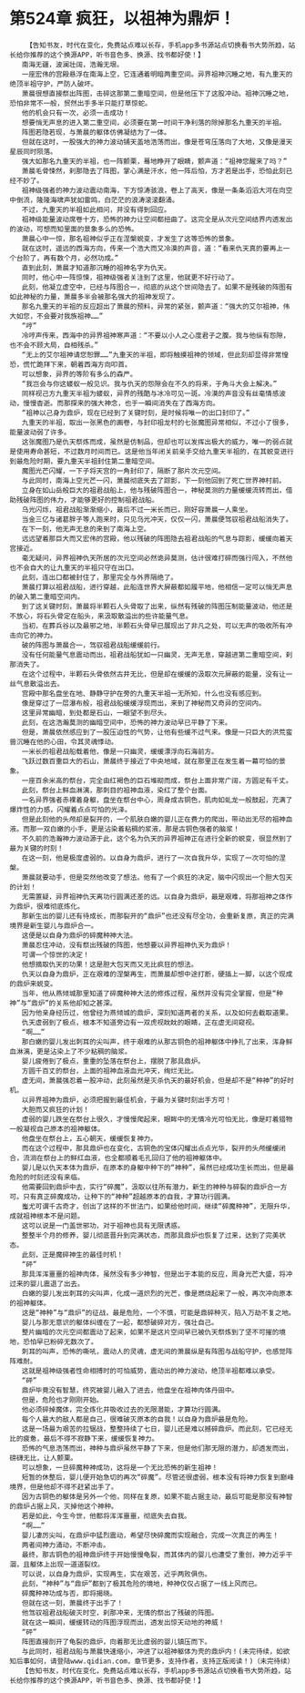 # 第524章 疯狂，以祖神为鼎炉！
        【告知书友，时代在变化，免费站点难以长存，手机app多书源站点切换看书大势所趋，站长给你推荐的这个换源APP，听书音色多、换源、找书都好使！】
       南海无疆，波澜壮阔，浩瀚无垠。
       一座宏伟的宫殿悬浮在南海上空，它连通着明暗两重空间。异界祖神沉睡之地，有九重天的绝顶半祖守护，严防人破坏。
       萧晨很想直接祭出阵图，击碎这那第二重暗空间，但是他压下了这股冲动。祖神沉睡之地，恐怕非常不一般，贸然出手多半只能打草惊蛇。
       他的机会只有一次，必须一击成功！
       想要悄无声息的进入第二重空间，必须要在第一时间干净利落的除掉那名九重天的半祖。
       阵图若隐若现，与萧晨的躯体仿佛凝结为了一体。
       但就在这时，一股强大的神力波动铺天盖地浩荡而出，像是苍穹压落向了大地，又像是漫天星辰同时陨落。
       强大如那名九重天的半祖，也一阵颤栗，蓦地睁开了眼睛，颤声道：“祖神您醒来了吗？”
       萧晨毛骨悚然，刹那隐去了阵图，掌心满是汗水，他一阵后怕，方才若是出手，恐怕此刻已经不妙了。
       祖神级强者的神力波动震动南海，下方惊涛骇浪，卷上了高天，像是一条条滔滔大河在向空中倒流，隆隆海啸声犹如雷鸣，白茫茫的浪涛滚滚翻涌。
       不过，九重天的半祖如此相问，并没有得到回应。
       祖神级能量波动席卷十方，恐怖的神力让空间都扭曲了。这完全是从次元空间结界内透发出的波动，可想而知里面的景象多么的恐怖。
       萧晨心中一惊，那名祖神似乎正在涅槃蜕变，才发生了这等恐怖的景象。
       就在这时，遥远的西海方向，传来一个浩大而又冷漠的声音，道：“看来仇天真的要再上一个台阶了，再有数个月，必然功成。”
       直到此刻，萧晨才知道那沉睡的祖神名字为仇天。
       同时，他心中一阵惊悚，祖神级强者关注到了这里，他就更不好行动了。
       此刻，他凝立虚空中，已经与阵图合一，彻底的从这个世间隐去了。如果不是残破的阵图有如此神秘的力量，萧晨多半会被那名强大的祖神发现了。
       那名九重天的半祖的反应超出了萧晨的预料，异常的紧张，颤声道：“强大的艾尔祖神，伟大如您，不会要对我族祖神……”
       “哼”
       冷哼声传来，西海中的异界祖神寒声道：“不要以小人之心度君子之腹。我与他纵有怨隙，也不会不顾大局，自相残杀。”
       “无上的艾尔祖神请您恕罪……”九重天的半祖，即将触摸祖神的领域，但此刻却显得非常惶恐，慌忙跪拜下来，朝着西海方向叩首。
       可以想象，异界的等阶有多么的森严。
       “我岂会与你这蝼蚁一般见识。我与仇天的怨隙会在不久的将来，于角斗大会上解决。”
       同样视己方九重天半祖为蝼蚁，异界的残酷与冰冷可见一斑。冷漠的声音没有丝毫情感波动，慢慢杳逝。而那探来的强大神念，也于一瞬间消失在了西海方向。
       “祖神以己身为鼎炉，现在已经到了关键时刻，是时候将唯一的出口封印了。”
       九重天的半祖，取出一张黑色的画卷，与封印祖龙村的七张魔图异常相似，不过小了很多，能量波动弱了许多。
       这张魔图乃是仇天祭炼而成，虽然是仿制品，但却也可以发挥出极大的威力，唯一的弱点就是使用寿命甚短，不过数月时间而已。这是他当年闭关前亲手交给九重天半祖的，在其蜕变进行到最危险时期，要九重天半祖封住第二重暗空间。
       魔图光芒闪耀，一下子将天宫的一角封印了，隔断了那片次元空间。
       与此同时，南海上空光芒一闪，萧晨彻底失去了踪影，下一刻他回到了死亡世界神村前。
       立身在如山岳般巨大的祖君战船上，他与残破阵图合一，神秘莫测的力量缓缓流转而出，借助残破阵图的伟力，才能够更好的控制祖君战船。
       乌光闪烁，祖君战船渐渐缩小，最后不过一米长而已，刚好容萧晨一人乘坐。
       当金三亿与诸葛胖子等人跑来时，只见乌光冲天，仅仅一闪，萧晨便驾驭祖君战船消失了。
       在下一刻，他无声无息的来到了南海上空。
       远远望着那巨大而又宏伟的宫殿，他以残破的阵图隐去祖君战船的气息与踪影，缓缓向着天宫接近。
       毫无疑问，异界祖神仇天所居的次元空间必然诡异莫测，估计很难打碎而强行闯入，不然他也不会自大的让九重天的半祖只守在出口。
       此刻，连出口都被封住了，那里完全与外界隔绝了。
       萧晨打算以祖君战船，进行穿越，此船连世界大屏蔽都如履平地，他相信一定可以悄无声息的破入第二重暗空间内。
       到了这关键时刻，萧晨将半颗石人头骨取了出来，纵然有残破的阵图压制能量波动，他还是不放心，将石头骨定在船头，来汲取散溢出的些许能量气息。
       当初，在葬兵谷以及最邪之地，半颗石头骨早已展现出了非凡之处，可以无声的吸收所有冲击向它的神力。
       破的阵图与萧晨合一，驾驭祖君战船缓缓前行。
       没有任何能量气息震动而出，祖君战船犹如一只幽灵，无声无息，穿越进第二重暗空间，刹那消失了。
       在这个过程中，半颗石头骨依然古井无比，但是却在缓缓的汲取次元屏蔽的能量，没有让一丝气息散溢出去。
       宫殿中那名盘坐在地、静静守护在旁的九重天半祖一无所知，什么也没有感应到。
       像是穿过了一层瀑布般，祖君战船缓缓浮现而出，来到了神秘而又奇异的空间内。
       这里异常幽暗，到处都是石山，一眼望不到尽头。
       此刻，在这浩瀚莫测的幽暗空间中，恐怖的神力波动早已平静了下来。
       但是，萧晨依然感应到了一股压迫性的气势，让他有些缓不过气来。像是一只巨大的洪荒蛮兽沉睡在他的心田，令其灵魂悸动。
       一米长的祖君战船载着他，像是一只幽灵，缓缓漂浮向石海前方。
       飞跃过数百重巨大的石山，萧晨终于接近了中央地域，就在那里正在发生着一幕可怕的景象。
       一座百余米高的祭台，完全由红褐色的巨石堆砌而成，祭台上面非常广阔，方圆足有千丈。
       此刻，祭台上鲜血淋漓，那刺目的祖神血液，染红了整个台面。
       一名异界强者赤裸着身躯，盘坐在祭台中心，周身成古铜色，肌肉如虬龙一般鼓起，充满了爆炸性的力感，闪耀着点点可怕的光泽。
       但是此刻他的头颅却是裂开的，一个肌肤白嫩的婴儿正在费力的爬出，带动出无尽的祖神血液。而那一双白嫩的小手，更是沾染着粘稠的浆液，那是古铜色强者的脑浆！
       不久前的浩瀚神力波动源于此，这个名为仇天的异界祖神正在进行全新的蜕变，很显然到了最为关键的时刻！
       在这一刻，他是极度虚弱的。以自身为鼎炉，进行了一次自我升华，实现了一次可怕的涅槃。
       萧晨就要动手，但是突然他改变了想法。他有了一个疯狂的决定，脑中闪现出一个胆大包天的计划！
       无需置疑，异界祖神仇天离功行圆满还差的远。以自身为鼎炉，最是艰难，将那祖神之体作为鼎炉，很难彻底炼化。
       那新生出的婴儿还有待成长，而那裂开的“鼎炉”也还没有尽全功，会重新复原，真正的完满境界是新生婴儿与鼎炉合一。
       这便是以自身为鼎炉的碎魔种神大法。
       萧晨忍住冲动，没有祭出残破的阵图，他想要以异界祖神仇天为鼎炉！
       可谓一个惊世的决定！
       他想摘取仇天的功果！这是胆大包天而又无比疯狂的想法。
       仇天以自身为鼎炉，正在艰难的涅槃再生，而萧晨却想中途打断，硬插上一脚，以这个现成的鼎炉来蜕变。
       当年，他从燕倾城那里知道了碎魔种神大法的修炼过程，虽然并没有完全掌握，但是“种神”与“鼎炉”的关系他却知之甚深。
       因为他亲身经历过，他曾经为燕倾城的鼎炉，深刻知道两者的关系，以及如何去截取道果。
       仇天虚弱到了极点，根本不知道旁边有一双虎视眈眈的眼睛，正在虚无间窥视。
       “啊……”
       那白嫩的婴儿发出刺耳的尖叫声，终于艰难的从那古铜色的祖神躯体中挣扎了出来，浑身鲜血淋漓，更是沾染上了不少粘稠的脑浆。
       婴儿疲倦到了极点，重重的坠落在祭台上，摆脱了那具鼎炉。
       方圆千百丈的祭台，上面的祖神血液血光冲天，绚烂无比。
       虚无间，萧晨强忍着一股冲动，此刻虽然是灭杀仇天的最好机会，但是却不是“种神”的好时机。
       以异界祖神为鼎炉，必须把握到最佳机会，于最为关键时刻出手方可！
       大胆而又疯狂的计划！
       虚弱的婴儿跌坐在祭台上很久，才慢慢爬起来，眼眸中的无情冷光可怕无比，像是盯着猎物一般凝视自己原本的祖神躯体。
       他盘坐在祭台上，五心朝天，缓缓恢复神力。
       而在这个过程中，那具鼎炉也在变化，古铜色的宝体闪耀出点点光华，裂开的头颅缓缓闭合，流淌在祭台上的鲜红血液，也全都顺着毛孔回归了他的祖神躯体中。
       婴儿是以仇天本体为鼎炉，在原本的身躯中种下的“神种”，虽然已经成功生长而出，但是最危险的时刻还没有来临。
       他需要回到鼎炉中去，实行“碎魔”，汲取以往所有潜力，新生的神种与碎裂的鼎炉合一方可。只有真正碎魔成功，让种下的“神种”超越原本的自我，才算功行圆满。
       蚩尤可谓千古奇才，创出了这样的不世法门，如果给他时间，继续“碎魔种神”，无限升华，成就祖神根本不是问题。
       这可以说是一门盖世邪功，对于祖神也具有无限诱惑。
       整整半个月的修养，婴儿彻底晋升到完满状态，而那具鼎炉也恢复了过来，达到了完美状态。
       此刻，正是魔碎神生的最佳时机！
       “砰”
       那具浑浑噩噩的祖神肉体，虽然没有多少神智，但是出于本能的反应，周身光芒大盛，将冲过来的婴儿震退了出去。
       白嫩的婴儿发出刺耳的尖叫声，化成一道炽烈的光芒，像是燃烧起来了一般，再次冲向原本的祖神躯体。
       这是“神种”与“鼎炉”的征战，最是危险，一个不慎，可能是鼎碎种灭，陷入万劫不复之地。
       婴儿与那无意识的躯体纠缠在了一起，都想破碎对方，强壮自己。
       整片幽暗的次元空间都震动了起来，如果不是这片空间早已被仇天祭炼到了坚不可摧的境地，恐怕早已粉碎无数次了。
       刺耳的叫声，恐怖的嘶吼，震动人的灵魂，虚无间的萧晨纵是有阵图与战船守护，也感觉阵阵难耐。
       这就是祖神级强者性命相搏时的可怕威势，震动出的神力波动，绝顶半祖都难以承受。
       “砰”
       鼎炉毕竟没有智慧，终究被婴儿融入了进去，他盘坐在祖神肉体丹田中。
       但是，危险也才刚刚开始。
       他必须碎掉魔体，完全炼化并吸收过去的无限潜能，才算功行圆满。
       每个人最大的敌人都是自己，很难破灭原本的自我！以自身为鼎炉最是危险。
       这是一场最为艰苦的拉锯战，整整持续了七日，婴儿还是难以撼碎鼎炉。而此刻，它已经无比的疲惫，最后不得不寂静下来，缓缓恢复神力。
       恐怖的气息浩荡而出，神种与鼎炉虽然平静了下来，但是他们那无限的潜力，却透发而出，磅礴无比，让人颤栗。
       可以想象，一旦碎魔种神成功，这将是一个无比恐怖的新生祖神！
       短暂的休整后，婴儿便开始急切的再次“碎魔”。尽管还很虚弱，根本没有将神力恢复到巅峰境界，但是他却不得不赶紧出手了。
       因为古铜色的躯体是另外一个他，同样在复原，如果不能占据主动，最后可能是那没有神智的鼎炉占据上风，灭掉他这个神种。
       若是如此，今生今世，他都将浑浑噩噩，彻底失去自我。
       “啊……”
       婴儿凄厉尖叫，在鼎炉中猛烈震动，希望尽快碎魔而实现融合，完成一次真正的再生！
       两者间神力涌动，不断冲击。
       最终，那古铜色的祖神鼎炉终于开始慢慢龟裂，而其体内的婴儿也遭受了重创，神力近乎干涸，且躯体上出现一道道裂纹。
       可以说，以自身为鼎炉，实现再生，实在艰苦，近乎两败俱伤。
       此刻，“神种”与“鼎炉”都到了极其危险的境地，种神仅仅占据了一线上风而已。
       碎魔种神功成与否，即将揭晓。
       但就在这一刻，萧晨终于出手了！
       他驾驭祖君战船破灭时空，刹那冲来，无情的祭出了残破的阵图。
       就在这一瞬间，缓缓转动的阵图浮现而出，透发出惊天动地的神威！
       “砰”
       阵图直接剖开了龟裂的鼎炉，向着那无比虚弱的婴儿镇压而下。
       与此同时，祖君战船与萧晨快速缩小，冲进了以祖神躯体为壳的鼎炉内！(未完待续，如欲知后事如何，请登陆www.qidian.com，章节更多，支持作者，支持正版阅读！)（未完待续）
       【告知书友，时代在变化，免费站点难以长存，手机app多书源站点切换看书大势所趋，站长给你推荐的这个换源APP，听书音色多、换源、找书都好使！】